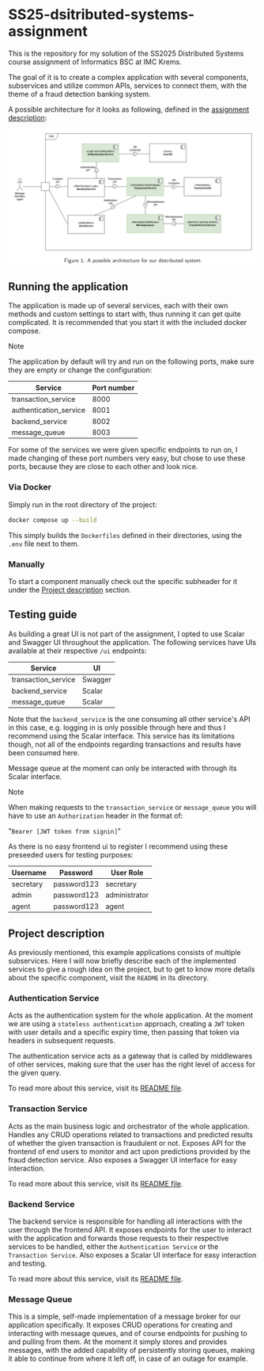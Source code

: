 # SS25-dsitributed-systems-assignment

This is the repository for my solution of the SS2025 Distributed Systems course assignment of Informatics BSC at IMC Krems.

The goal of it is to create a complex application with several components, subservices and utilize common APIs, services to connect them, with the theme of a fraud detection banking system.

A possible architecture for it looks as following, defined in the [assignment description](./Assignment_2.pdf):

![Image of possible architecture](./possible_architecture.png "Image of possible architecture")

## Running the application

The application is made up of several services, each with their own methods and custom settings to start with, thus running it can get quite complicated. It is recommended that you start it with the included docker compose.

> [!NOTE]
> The application by default will try and run on the following ports, make sure they are empty or change the configuration:
>
> | Service                | Port number |
> | ---------------------- | ----------- |
> | transaction_service    | 8000        |
> | authentication_service | 8001        |
> | backend_service        | 8002        |
> | message_queue          | 8003        |
>
> For some of the services we were given specific endpoints to run on, I made changing of these port numbers very easy, but chose to use these ports, because they are close to each other and look nice.

### Via Docker

Simply run in the root directory of the project:

```bash
docker compose up --build
```

This simply builds the `Dockerfiles` defined in their directories, using the `.env` file next to them.

### Manually

To start a component manually check out the specific subheader for it under the [Project description](#project-description) section.

## Testing guide

As building a great UI is not part of the assignment, I opted to use Scalar and Swagger UI throughout the application. The following services have UIs available at their respective `/ui` endpoints:

| Service             | UI      |
| ------------------- | ------- |
| transaction_service | Swagger |
| backend_service     | Scalar  |
| message_queue       | Scalar  |

Note that the `backend_service` is the one consuming all other service's API in this case, e.g. logging in is only possible through here and thus I recommend using the Scalar interface. This service has its limitations though, not all of the endpoints regarding transactions and results have been consumed here.

Message queue at the moment can only be interacted with through its Scalar interface.

> [!NOTE]
> When making requests to the `transaction_service` or `message_queue` you will have to use an `Authorization` header in the format of:
>
> "`Bearer [JWT token from signin]`"

As there is no easy frontend ui to register I recommend using these preseeded users for testing purposes:

| Username  | Password    | User Role     |
| --------- | ----------- | ------------- |
| secretary | password123 | secretary     |
| admin     | password123 | administrator |
| agent     | password123 | agent         |

## Project description

As previously mentioned, this example applications consists of multiple subservices. Here I will now briefly describe each of the implemented services to give a rough idea on the project, but to get to know more details about the specific component, visit the `README` in its directory.

### Authentication Service

Acts as the authentication system for the whole application. At the moment we are using a `stateless authentication` approach, creating a `JWT` token with user details and a specific expiry time, then passing that token via headers in subsequent requests.

The authentication service acts as a gateway that is called by middlewares of other services, making sure that the user has the right level of access for the given query.

To read more about this service, visit its [README file](./authentication_service/README.md).

### Transaction Service

Acts as the main business logic and orchestrator of the whole application. Handles any CRUD operations related to transactions and predicted results of whether the given transaction is fraudulent or not. Exposes API for the frontend of end users to monitor and act upon predictions provided by the fraud detection service. Also exposes a Swagger UI interface for easy interaction.

To read more about this service, visit its [README file](./transaction_service/README.md).

### Backend Service

The backend service is responsible for handling all interactions with the user through the frontend API. It exposes endpoints for the user to interact with the application and forwards those requests to their respective services to be handled, either the `Authentication Service` or the `Transaction Service`. Also exposes a Scalar UI interface for easy interaction and testing.

To read more about this service, visit its [README file](./backend_service/README.md).

### Message Queue

This is a simple, self-made implementation of a message broker for our application specifically. It exposes CRUD operations for creating and interacting with message queues, and of course endpoints for pushing to and pulling from them. At the moment it simply stores and provides messages, with the added capability of persistently storing queues, making it able to continue from where it left off, in case of an outage for example.
